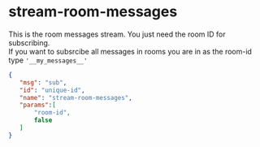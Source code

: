 # stream-room-messages

This is the room messages stream. You just need the room ID for subscribing. <BR>
If you want to subsrcibe all messages in rooms you are in as the room-id type `'__my_messages__'`

 ```json
{
    "msg": "sub",
    "id": "unique-id",
    "name": "stream-room-messages",
    "params":[
        "room-id",
        false
    ]
}
```
